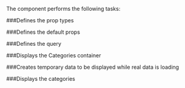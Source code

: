 The component performs the following tasks:

###Defines the prop types

###Defines the default props

###Defines the query

###Displays the Categories container

###Creates temporary data to be displayed while real data is loading

###Displays the categories
